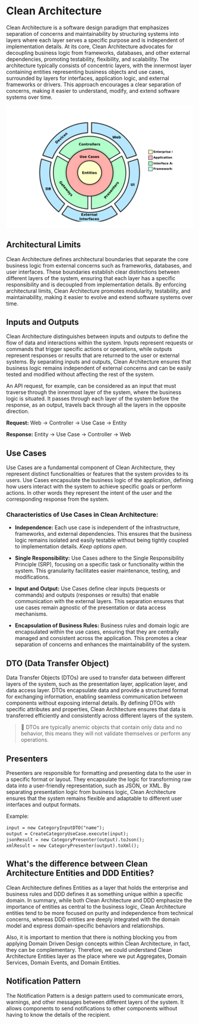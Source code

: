 # Clean Architecture

Clean Architecture is a software design paradigm that emphasizes separation of concerns and maintainability by structuring systems into layers where each layer serves a specific purpose and is independent of implementation details. At its core, Clean Architecture advocates for decoupling business logic from frameworks, databases, and other external dependencies, promoting testability, flexibility, and scalability. The architecture typically consists of concentric layers, with the innermost layer containing entities representing business objects and use cases, surrounded by layers for interfaces, application logic, and external frameworks or drivers. This approach encourages a clear separation of concerns, making it easier to understand, modify, and extend software systems over time.

![Clean Architecture](./docs/images/clean-arch.svg)

## Architectural Limits

Clean Architecture defines architectural boundaries that separate the core business logic from external concerns such as frameworks, databases, and user interfaces. These boundaries establish clear distinctions between different layers of the system, ensuring that each layer has a specific responsibility and is decoupled from implementation details. By enforcing architectural limits, Clean Architecture promotes modularity, testability, and maintainability, making it easier to evolve and extend software systems over time.

## Inputs and Outputs

Clean Architecture distinguishes between inputs and outputs to define the flow of data and interactions within the system. Inputs represent requests or commands that trigger specific actions or operations, while outputs represent responses or results that are returned to the user or external systems. By separating inputs and outputs, Clean Architecture ensures that business logic remains independent of external concerns and can be easily tested and modified without affecting the rest of the system.

An API request, for example, can be considered as an input that must traverse through the innermost layer of the system, where the business logic is situated. It passes through each layer of the system before the response, as an output, travels back through all the layers in the opposite direction.

**Request:** Web -> Controller -> Use Case -> Entity

**Response:** Entity -> Use Case -> Controller -> Web

## Use Cases

Use Cases are a fundamental component of Clean Architecture, they represent distinct functionalities or features that the system provides to its users. Use Cases encapsulate the business logic of the application, defining how users interact with the system to achieve specific goals or perform actions. In other words they represent the intent of the user and the corresponding response from the system.

### Characteristics of Use Cases in Clean Architecture:

- **Independence:** Each use case is independent of the infrastructure, frameworks, and external dependencies. This ensures that the business logic remains isolated and easily testable without being tightly coupled to implementation details. _Keep options open_.

- **Single Responsibility:** Use Cases adhere to the Single Responsibility Principle (SRP), focusing on a specific task or functionality within the system. This granularity facilitates easier maintenance, testing, and modifications.

- **Input and Output:** Use Cases define clear inputs (requests or commands) and outputs (responses or results) that enable communication with the external layers. This separation ensures that use cases remain agnostic of the presentation or data access mechanisms.

- **Encapsulation of Business Rules:** Business rules and domain logic are encapsulated within the use cases, ensuring that they are centrally managed and consistent across the application. This promotes a clear separation of concerns and enhances the maintainability of the system.

## DTO (Data Transfer Object)

Data Transfer Objects (DTOs) are used to transfer data between different layers of the system, such as the presentation layer, application layer, and data access layer. DTOs encapsulate data and provide a structured format for exchanging information, enabling seamless communication between components without exposing internal details. By defining DTOs with specific attributes and properties, Clean Architecture ensures that data is transferred efficiently and consistently across different layers of the system.

> 🚨 DTOs are typically anemic objects that contain only data and no behavior, this means they will not validate themselves or perform any operations.

## Presenters

Presenters are responsible for formatting and presenting data to the user in a specific format or layout. They encapsulate the logic for transforming raw data into a user-friendly representation, such as JSON, or XML. By separating presentation logic from business logic, Clean Architecture ensures that the system remains flexible and adaptable to different user interfaces and output formats.

Example:

```
input = new CategoryInputDTO("name");
output = CreateCategoryUseCase.execute(input);
jsonResult = new CategoryPresenter(output).toJson();
xmlResult = new CategoryPresenter(output).toXml();
```

## What's the difference between Clean Architecture Entities and DDD Entities?

Clean Architecture defines Entities as a layer that holds the enterprise and business rules and DDD defines it as something unique within a specific domain. In summary, while both Clean Architecture and DDD emphasize the importance of entities as central to the business logic, Clean Architecture entities tend to be more focused on purity and independence from technical concerns, whereas DDD entities are deeply integrated with the domain model and express domain-specific behaviors and relationships.

Also, it is important to mention that there is nothing blocking you from applying Domain Driven Design concepts within Clean Architecture, in fact, they can be complementary. Therefore, we could understand Clean Architecture Entities layer as the place where we put Aggregates, Domain Services, Domain Events, and Domain Entities.

## Notification Pattern

The Notification Pattern is a design pattern used to communicate errors, warnings, and other messages between different layers of the system. It allows components to send notifications to other components without having to know the details of the recipient.
